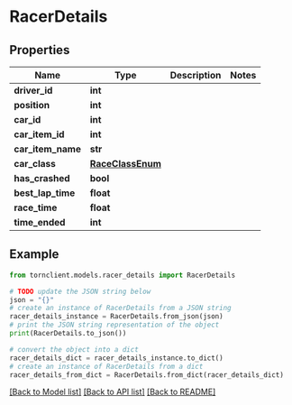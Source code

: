 # RacerDetails


## Properties

Name | Type | Description | Notes
------------ | ------------- | ------------- | -------------
**driver_id** | **int** |  | 
**position** | **int** |  | 
**car_id** | **int** |  | 
**car_item_id** | **int** |  | 
**car_item_name** | **str** |  | 
**car_class** | [**RaceClassEnum**](RaceClassEnum.md) |  | 
**has_crashed** | **bool** |  | 
**best_lap_time** | **float** |  | 
**race_time** | **float** |  | 
**time_ended** | **int** |  | 

## Example

```python
from tornclient.models.racer_details import RacerDetails

# TODO update the JSON string below
json = "{}"
# create an instance of RacerDetails from a JSON string
racer_details_instance = RacerDetails.from_json(json)
# print the JSON string representation of the object
print(RacerDetails.to_json())

# convert the object into a dict
racer_details_dict = racer_details_instance.to_dict()
# create an instance of RacerDetails from a dict
racer_details_from_dict = RacerDetails.from_dict(racer_details_dict)
```
[[Back to Model list]](../README.md#documentation-for-models) [[Back to API list]](../README.md#documentation-for-api-endpoints) [[Back to README]](../README.md)


